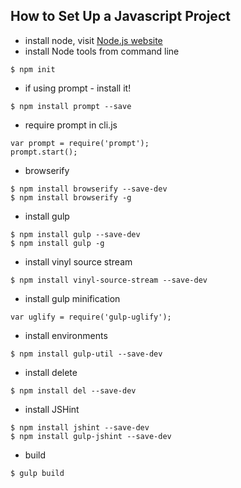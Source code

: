 ## How to Set Up a Javascript Project

* install node, visit
[Node.js website](https://nodejs.org/en/download/)
* install Node tools from command line
```
$ npm init
```
* if using prompt - install it!
```
$ npm install prompt --save
```
* require prompt in cli.js
```
var prompt = require('prompt');
prompt.start();
```
* browserify
 ```
 $ npm install browserify --save-dev
$ npm install browserify -g
```
* install gulp
```
$ npm install gulp --save-dev
$ npm install gulp -g
```
* install vinyl source stream
```
$ npm install vinyl-source-stream --save-dev
```
* install gulp minification
```
var uglify = require('gulp-uglify');
```
* install environments
```
$ npm install gulp-util --save-dev
```
* install delete
```
$ npm install del --save-dev
```
* install JSHint
```
$ npm install jshint --save-dev
$ npm install gulp-jshint --save-dev
```
* build
```
$ gulp build
```
